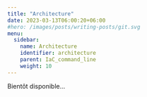 ```yaml
---
title: "Architecture"
date: 2023-03-13T06:00:20+06:00
#hero: /images/posts/writing-posts/git.svg
menu:
  sidebar:
    name: Architecture
    identifier: architecture
    parent: IaC_command_line
    weight: 10
---
```


Bientôt disponible...